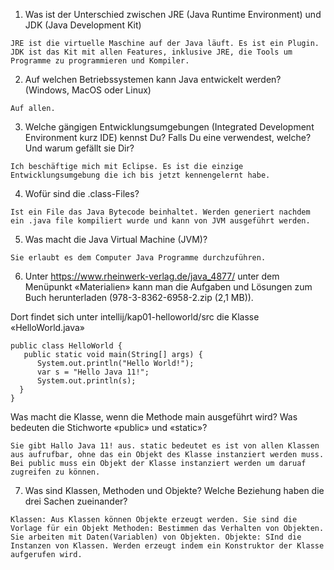 1. Was ist der Unterschied zwischen JRE (Java Runtime Environment) und JDK (Java Development Kit)

`JRE ist die virtuelle Maschine auf der Java läuft. Es ist ein Plugin. JDK ist das Kit mit allen Features, inklusive JRE, die Tools um Programme zu programmieren und Kompiler.`

2. Auf welchen Betriebssystemen kann Java entwickelt werden? (Windows, MacOS oder Linux)

`Auf allen.`

3. Welche gängigen Entwicklungsumgebungen (Integrated Development Environment kurz IDE) kennst Du? Falls Du eine verwendest, welche? Und warum gefällt sie Dir?

`Ich beschäftige mich mit Eclipse. Es ist die einzige Entwicklungsumgebung die ich bis jetzt kennengelernt habe.`

4. Wofür sind die .class-Files?

`Ist ein File das Java Bytecode beinhaltet. Werden generiert nachdem ein .java file kompiliert wurde und kann von JVM ausgeführt werden.`

5. Was macht die Java Virtual Machine (JVM)?

`Sie erlaubt es dem Computer Java Programme durchzuführen.`

6. Unter https://www.rheinwerk-verlag.de/java_4877/ unter dem Menüpunkt «Materialien» kann man die Aufgaben und Lösungen zum Buch herunterladen (978-3-8362-6958-2.zip (2,1 MB)).

Dort findet sich unter intellij/kap01-helloworld/src die Klasse «HelloWorld.java»
```
public class HelloWorld {
   public static void main(String[] args) {
      System.out.println("Hello World!");
      var s = "Hello Java 11!";
      System.out.println(s);
  }
}
```
Was macht die Klasse, wenn die Methode main ausgeführt wird? Was bedeuten die Stichworte «public» und «static»?

`Sie gibt Hallo Java 11! aus.
static bedeutet es ist von allen Klassen aus aufrufbar, ohne das ein Objekt des Klasse instanziert werden muss. Bei public muss ein Objekt der Klasse instanziert werden um daruaf zugreifen zu können.`

7. Was sind Klassen, Methoden und Objekte? Welche Beziehung haben die drei Sachen zueinander?

`Klassen: Aus Klassen können Objekte erzeugt werden. Sie sind die Vorlage für ein Objekt
Methoden: Bestimmen das Verhalten von Objekten. Sie arbeiten mit Daten(Variablen) von Objekten.
Objekte: SInd die Instanzen von Klassen. Werden erzeugt indem ein Konstruktor der Klasse aufgerufen wird.`
